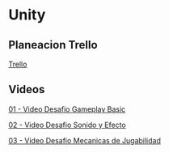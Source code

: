 # Unity
## Planeacion Trello
[Trello](https://trello.com/b/OllvtpIz/trabajos)
## Videos
[01 - Video Desafio Gameplay Basic
](https://drive.google.com/file/d/1Yl6BMrn7gccYwMFLDPxefuyP--d1bljy/view?usp=sharing)

[02 - Video Desafio Sonido y Efecto
](https://drive.google.com/file/d/12zgLAOtCsOnryGE7VWXK9cqZEypaELxW/view?ts=6529b981)

[03 - Video Desafio Mecanicas de Jugabilidad
](https://drive.google.com/file/d/1vbpwJsdnNwJuryofMk2kfMYxLQTgTYRh/view?usp=sharing)
